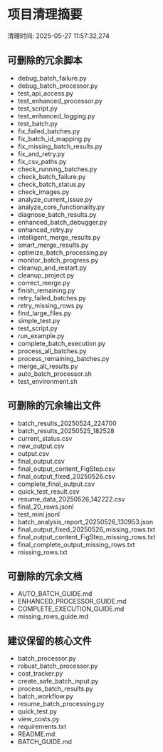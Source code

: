 # 项目清理摘要

清理时间: 2025-05-27 11:57:32,274

## 可删除的冗余脚本

- debug_batch_failure.py
- debug_batch_processor.py
- test_api_access.py
- test_enhanced_processor.py
- test_script.py
- test_enhanced_logging.py
- test_batch.py
- fix_failed_batches.py
- fix_batch_id_mapping.py
- fix_missing_batch_results.py
- fix_and_retry.py
- fix_csv_paths.py
- check_running_batches.py
- check_batch_failure.py
- check_batch_status.py
- check_images.py
- analyze_current_issue.py
- analyze_core_functionality.py
- diagnose_batch_results.py
- enhanced_batch_debugger.py
- enhanced_retry.py
- intelligent_merge_results.py
- smart_merge_results.py
- optimize_batch_processing.py
- monitor_batch_progress.py
- cleanup_and_restart.py
- cleanup_project.py
- correct_merge.py
- finish_remaining.py
- retry_failed_batches.py
- retry_missing_rows.py
- find_large_files.py
- simple_test.py
- test_script.py
- run_example.py
- complete_batch_execution.py
- process_all_batches.py
- process_remaining_batches.py
- merge_all_results.py
- auto_batch_processor.sh
- test_environment.sh

## 可删除的冗余输出文件

- batch_results_20250524_224700
- batch_results_20250525_182528
- current_status.csv
- new_output.csv
- output.csv
- final_output.csv
- final_output_content_FigStep.csv
- final_output_fixed_20250526.csv
- complete_final_output.csv
- quick_test_result.csv
- resume_data_20250526_142222.csv
- final_20_rows.jsonl
- test_mini.jsonl
- batch_analysis_report_20250526_130953.json
- final_output_fixed_20250526_missing_rows.txt
- final_output_content_FigStep_missing_rows.txt
- final_complete_output_missing_rows.txt
- missing_rows.txt

## 可删除的冗余文档

- AUTO_BATCH_GUIDE.md
- ENHANCED_PROCESSOR_GUIDE.md
- COMPLETE_EXECUTION_GUIDE.md
- missing_rows_guide.md

## 建议保留的核心文件

- batch_processor.py
- robust_batch_processor.py
- cost_tracker.py
- create_safe_batch_input.py
- process_batch_results.py
- batch_workflow.py
- resume_batch_processing.py
- quick_test.py
- view_costs.py
- requirements.txt
- README.md
- BATCH_GUIDE.md
